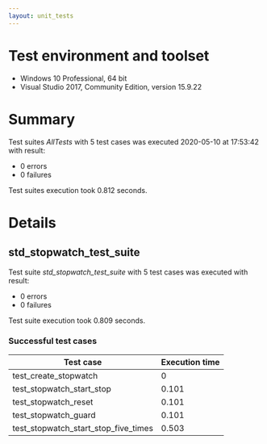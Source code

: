 ```yaml
---
layout: unit_tests
---
```


# Test environment and toolset 

* Windows 10 Professional, 64 bit
* Visual Studio 2017, Community Edition, version 15.9.22

# Summary

Test suites *AllTests* with 5 test cases was executed 2020-05-10 at 17:53:42 with result:

* 0 errors
* 0 failures

Test suites execution took 0.812 seconds.

# Details

## std_stopwatch_test_suite

Test suite *std_stopwatch_test_suite* with 5 test cases was executed with result:

* 0 errors
* 0 failures

Test suite execution took 0.809 seconds.

### Successful test cases

Test case|Execution time
-|-
test_create_stopwatch | 0
test_stopwatch_start_stop | 0.101
test_stopwatch_reset | 0.101
test_stopwatch_guard | 0.101
test_stopwatch_start_stop_five_times | 0.503

